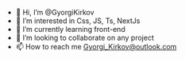 - 👋 Hi, I’m @GyorgiKirkov
- 👀 I’m interested in Css, JS, Ts, NextJs
- 🌱 I’m currently learning front-end
- 💞️ I’m looking to collaborate on any project 
- 📫 How to reach me Gyorgi_Kirkov@outlook.com 

<!---
GyorgiKirkov/GyorgiKirkov is a ✨ special ✨ repository because its `README.md` (this file) appears on your GitHub profile.
You can click the Preview link to take a look at your changes.
--->

